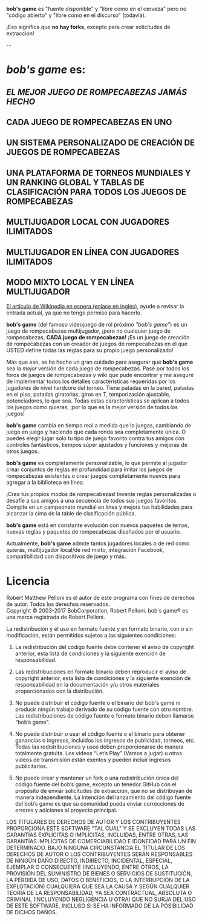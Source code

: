 ﻿**bob's game** es "fuente disponible" y "libre como en el cerveza" pero no "código abierto" y "libre como en el discurso" (todavía).

¡Eso significa que **no hay forks**, excepto para crear solicitudes de extracción!

--

# *bob's game* es:

## *EL MEJOR JUEGO DE ROMPECABEZAS JAMÁS HECHO*

## CADA JUEGO DE ROMPECABEZAS EN UNO

## UN SISTEMA PERSONALIZADO DE CREACIÓN DE JUEGOS DE ROMPECABEZAS

## UNA PLATAFORMA DE TORNEOS MUNDIALES Y UN RANKING GLOBAL Y TABLAS DE CLASIFICACIÓN PARA TODOS LOS JUEGOS DE ROMPECABEZAS

## MULTIJUGADOR LOCAL CON JUGADORES ILIMITADOS

## MULTIJUGADOR EN LÍNEA CON JUGADORES ILIMITADOS

## MODO MIXTO LOCAL Y EN LÍNEA MULTIJUGADOR

[El artículo de Wikipedia en espera (enlace en inglés)](https://en.wikipedia.org/w/index.php?title=Bob%27s_Game&oldid=713042467), ayude a revisar la entrada actual, ya que no tengo permiso para hacerlo.

**bob's game** (del famoso videojuego de rol próximo *"bob's game"*) es un juego de rompecabezas multijugador, ¡pero no cualquier juego de rompecabezas, **CADA juego de rompecabezas!** ¡Es un juego de creación de rompecabezas con un creador de juegos de rompecabezas en el que USTED define todas las reglas para su propio juego personalizado!

Más que eso, se ha hecho un gran cuidado para asegurar que **bob's game** sea la *mejor* versión de cada juego de rompecabezas. Pasé por todos los foros de juegos de rompecabezas y wiki que pude encontrar y me aseguré de implementar todos los detalles características requeridas por los jugadores de nivel hardcore del torneo. Tiene patadas en la pared, patadas en el piso, patadas giratorias, giros en T, temporización ajustable, potenciadores, lo que sea. Todas estas características se aplican a todos los juegos como quieras, ¡por lo que es la mejor versión de todos los juegos!

**bob's game** cambia en tiempo real a medida que lo juegas, cambiando de juego en juego y haciendo que cada ronda sea completamente única. O puedes elegir jugar solo tu tipo de juego favorito contra tus amigos con controles fantásticos, tiempos súper ajustados y funciones y mejoras de otros juegos.

**bob's game** es completamente personalizable, lo que permite al jugador crear conjuntos de reglas en profundidad para imitar los juegos de rompecabezas existentes o crear juegos completamente nuevos para agregar a la biblioteca en línea.

¡Crea tus propios modos de rompecabezas! Invente reglas personalizadas o desafíe a sus amigos a una secuencia de todos sus juegos favoritos. Compite en un campeonato mundial en línea y mejora tus habilidades para alcanzar la cima de la table de clasificación pública.

**bob's game** está en constante evolución con nuevos paquetes de temas, nuevas reglas y paquetes de rompecabezas diseñados por el usuario.

Actualmente, **bob's game** admite tantos jugadores locales o de red como quieras, multijugador local/de red mixto, integración Facebook, compatibilidad con dispositivos de juego y más.

# Licencia
Robert Matthew Pelloni es el autor de este programa con fines de derechos de autor. Todos los derechos reservados.<br />
Copyright © 2003-2017 BobCorporation, Robert Pelloni. bob's game® es una marca registrada de Robert Pelloni.

La redistribución y el uso en formato fuente y en formato binario, con o sin modificación, están permitidos sujetos a las siguientes condiciones:

1. La redistribución del código fuente debe contener el aviso de copyright anterior, esta lista de condiciones y la siguiente exención de responsabilidad.

2. Las redistribuciones en formato binario deben reproducir el aviso de copyright anterior, esta lista de condiciones y la siguiente exención de responsabilidad en la documentación y/u otros materiales proporcionados con la distribución.

3. No puede distribuir el código fuente o el binario del bob's game ni producir ningún trabajo derivado de su código fuente con otro nombre. Las redistribuciones de código fuente o formato binario deben llamarse “bob’s game”.

4. No puede distribuir o usar el código fuente o el binario para obtener ganancias o ingresos, incluidos los ingresos de publicidad, torneos, etc. Todas las redistribuciones y usos deben proporcionarse de manera totalmente gratuita. Los videos “Let’s Play” (Vamos a jugar) u otros videos de transmisión están exentos y pueden incluir ingresos publicitarios.

5. No puede crear y mantener un fork o una redistribución única del código fuente del bob’s game, excepto un tenedor GitHub con el propósito de enviar solicitudes de extracción, que no se distribuyan de manera independiente. La intención del lanzamiento del código fuente del bob’s game es que su comunidad pueda enviar correcciones de errores y adiciones al proyecto principal.

LOS TITULARES DE DERECHOS DE AUTOR Y LOS CONTRIBUYENTES PROPORCIONA ESTE SOFTWARE "TAL CUAL" Y SE EXCLUYEN TODAS LAS GARANTÍAS EXPLÍCITAS O IMPLÍCITAS, INCLUIDAS, ENTRE OTRAS, LAS GARANTÍAS IMPLÍCITAS DE COMERCIABILIDAD E IDONEIDAD PARA UN FIN DETERMINADO. BAJO NINGUNA CIRCUNSTANCIA EL TITULAR DE LOS DERECHOS DE AUTOR O LOS CONTRIBUYENTES SERÁN RESPONSABLES DE NINGÚN DAÑO DIRECTO, INDIRECTO, INCIDENTAL, ESPECIAL, EJEMPLAR O CONSECUENTE (INCLUYENDO, ENTRE OTROS, LA PROVISIÓN DEL SUMINISTRO DE BIENES O SERVICIOS DE SUSTITUCIÓN, LA PÉRDIDA DE USO, DATOS O BENEFICIOS, O LA INTERRUPCIÓN DE LA EXPLOTACIÓN) CUALQUIERA QUE SEA LA CAUSA Y SEGÚN CUALQUIER TEORÍA DE LA RESPONSABILIDAD, YA SEA CONTRACTUAL, ABSOLUTA O CRIMINAL (INCLUYENDO NEGLIGENCIA U OTRA) QUE NO SURJA DEL USO DE ESTE SOFTWARE, INCLUSO SI SE HA INFORMADO DE LA POSIBILIDAD DE DICHOS DAÑOS.
